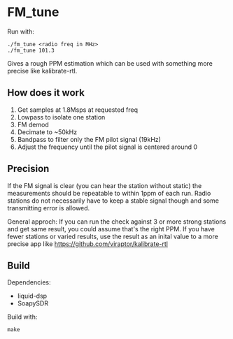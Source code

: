 FM_tune
=======

Run with:

    ./fm_tune <radio freq in MHz>
    ./fm_tune 101.3

Gives a rough PPM estimation which can be used with something more precise like kalibrate-rtl.

How does it work
----------------

1. Get samples at 1.8Msps at requested freq
2. Lowpass to isolate one station
3. FM demod
4. Decimate to ~50kHz
5. Bandpass to filter only the FM pilot signal (19kHz)
6. Adjust the frequency until the pilot signal is centered around 0

Precision
---------

If the FM signal is clear (you can hear the station without static) the measurements should be repeatable to within 1ppm of each run. Radio stations do not necessarily have to keep a stable signal though and some transmitting error is allowed.

General approch: If you can run the check against 3 or more strong stations and get same result, you could assume that's the right PPM. If you have fewer stations or varied results, use the result as an inital value to a more precise app like https://github.com/viraptor/kalibrate-rtl

Build
-----

Dependencies:
- liquid-dsp
- SoapySDR

Build with:

    make
